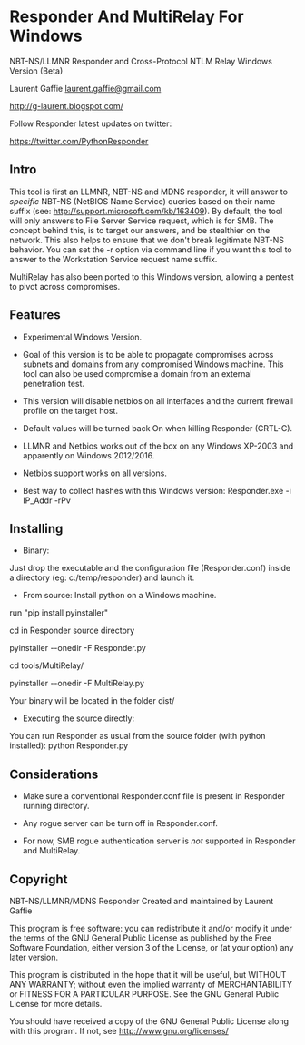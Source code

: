 # Responder And MultiRelay For Windows #

NBT-NS/LLMNR Responder and Cross-Protocol NTLM Relay Windows Version (Beta)

Laurent Gaffie <laurent.gaffie@gmail.com>

http://g-laurent.blogspot.com/

Follow Responder latest updates on twitter:

https://twitter.com/PythonResponder

## Intro ##

This tool is first an LLMNR, NBT-NS and MDNS responder, it will answer to 
*specific* NBT-NS (NetBIOS Name Service) queries based on their name 
suffix (see: http://support.microsoft.com/kb/163409). By default, the
tool will only answers to File Server Service request, which is for SMB.
The concept behind this, is to target our answers, and be stealthier on
the network. This also helps to ensure that we don't break legitimate
NBT-NS behavior. You can set the -r option via command line if 
you want this tool to answer to the Workstation Service request name
suffix.

MultiRelay has also been ported to this Windows version, allowing a pentest to pivot across compromises.

## Features ##

- Experimental Windows Version.

- Goal of this version is to be able to propagate compromises across subnets and domains from any compromised Windows machine. This tool can also be used compromise a domain from an external penetration test.

- This version will disable netbios on all interfaces and the current firewall profile on the target host.

- Default values will be turned back On when killing Responder (CRTL-C).

- LLMNR and Netbios works out of the box on any Windows XP-2003 and apparently on Windows 2012/2016.

- Netbios support works on all versions.

- Best way to collect hashes with this Windows version: Responder.exe -i IP_Addr -rPv

## Installing ##

- Binary:

Just drop the executable and the configuration file (Responder.conf) inside a directory (eg: c:/temp/responder) and launch it.

- From source: 
Install python on a Windows machine.

run "pip install pyinstaller"

cd in Responder source directory

pyinstaller --onedir -F Responder.py

cd tools/MultiRelay/

pyinstaller --onedir -F MultiRelay.py

Your binary will be located in the folder dist/

- Executing the source directly:

You can run Responder as usual from the source folder (with python installed): python Responder.py 

## Considerations ##

- Make sure a conventional Responder.conf file is present in Responder running directory.

- Any rogue server can be turn off in Responder.conf.

- For now, SMB rogue authentication server is *not* supported in Responder and MultiRelay.


## Copyright ##

NBT-NS/LLMNR/MDNS Responder
Created and maintained by Laurent Gaffie
 
This program is free software: you can redistribute it and/or modify
it under the terms of the GNU General Public License as published by
the Free Software Foundation, either version 3 of the License, or
(at your option) any later version.

This program is distributed in the hope that it will be useful,
but WITHOUT ANY WARRANTY; without even the implied warranty of
MERCHANTABILITY or FITNESS FOR A PARTICULAR PURPOSE.  See the
GNU General Public License for more details.
 
You should have received a copy of the GNU General Public License
along with this program.  If not, see <http://www.gnu.org/licenses/>

